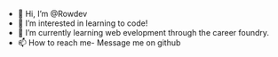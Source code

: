 - 👋 Hi, I’m @Rowdev
- 👀 I’m interested in learning to code!
- 🌱 I’m currently learning web evelopment through the career foundry.
- 📫 How to reach me- Message me on github
